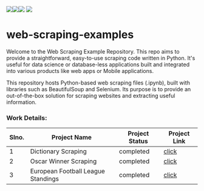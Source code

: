 <img src=https://img.shields.io/badge/build%20with-python-yellow><img src="https://img.shields.io/badge/-Beautiful Soup-blueviolet"><img src="https://img.shields.io/badge/selenium-red">
<img src="https://img.shields.io/badge/domain-Web%20Scraping-blue.svg">


# web-scraping-examples

Welcome to the Web Scraping Example Repository. 
This repo aims to provide a straightforward, easy-to-use scraping code written in Python. 
It's useful for data science or database-less applications built and integrated into various products 
like web apps or Mobile applications.

This repository hosts Python-based web scraping files (.ipynb), built with libraries such as BeautifulSoup and Selenium.
Its purpose is to provide an out-of-the-box solution for scraping websites and extracting useful information. 

### Work Details:

Slno. |Project Name | Project Status | Project Link |
------------- | ------------- | ------------- | ------------- |
1             |Dictionary Scraping     | completed    |    <a href = "./Dictionary.ipynb">click   </a>|
2             |Oscar Winner Scraping     | completed     |   <a href = "./Oscar Winner List.ipynb">click   </a>            |
3             |European Football League Standings     | completed     |   <a href = "./European Football League Standings.ipynb">click   </a>            |
